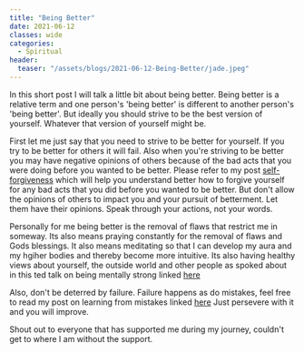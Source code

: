 ```yaml
---
title: "Being Better"
date: 2021-06-12
classes: wide
categories:
  - Spiritual 
header:
  teaser: "/assets/blogs/2021-06-12-Being-Better/jade.jpeg"
---
```


In this short post I will talk a little bit about being better. Being better is a relative term and one person's 'being better' is different to another person's 'being better'. But ideally you should strive to be the best version of yourself. Whatever that version of yourself might be.

First let me just say that you need to strive to be better for yourself. If you try to be better for others it will fail. Also when you're striving to be better you may have negative opinions of others because of the bad acts that you were doing before you wanted to be better. Please refer to my post [self-forgiveness](https://lovehumanity.gitlab.io/wellbeing/spiritual/Self-Forgiveness/) which will help you understand better how to forgive yourself for any bad acts that you did before you wanted to be better. But don't allow the opinions of others to impact you and your pursuit of betterment. Let them have their opinions. Speak through your actions, not your words. 

Personally for me being better is the removal of flaws that restrict me in someway. Its also means praying constantly for the removal of flaws and Gods blessings. It also means meditating so that I can develop my aura and my hgiher bodies and thereby become more intuitive. Its also having healthy views about yourself, the outside world and other people as spoked about in this ted talk on being mentally strong linked [here](https://www.youtube.com/watch?v=TFbv757kup4)

Also, don't be deterred by failure. Failure happens as do mistakes, feel free to read my post on learning from mistakes linked [here](https://lovehumanity.gitlab.io/wellbeing/spiritual/Learning-From-Mistakes/) Just persevere with it and you will improve. 

Shout out to everyone that has supported me during my journey, couldn't get to where I am without the support. 
